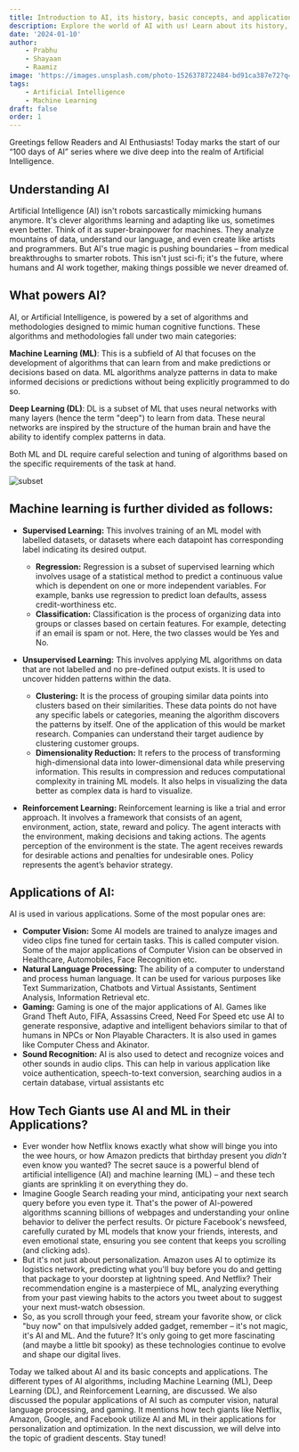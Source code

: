 ```yaml
---
title: Introduction to AI, its history, basic concepts, and applications.
description: Explore the world of AI with us! Learn about its history, basic ideas, and where it's used.
date: '2024-01-10'
author:
    - Prabhu
    - Shayaan
    - Raamiz
image: 'https://images.unsplash.com/photo-1526378722484-bd91ca387e72?q=80&w=3434&auto=format&fit=crop&ixlib=rb-4.0.3&ixid=M3wxMjA3fDB8MHxwaG90by1wYWdlfHx8fGVufDB8fHx8fA%3D%3D'
tags: 
    - Artificial Intelligence
    - Machine Learning
draft: false
order: 1
---
```


Greetings fellow Readers and AI Enthusiasts! Today marks the start of our “100 days of AI” series where we dive deep into the realm of Artificial Intelligence.

## Understanding AI

Artificial Intelligence (AI) isn't robots sarcastically mimicking humans anymore. It's clever algorithms learning and adapting like us, sometimes even better. Think of it as super-brainpower for machines. They analyze mountains of data, understand our language, and even create like artists and programmers. But AI's true magic is pushing boundaries – from medical breakthroughs to smarter robots. This isn't just sci-fi; it's the future, where humans and AI work together, making things possible we never dreamed of.

## What powers AI?

AI, or Artificial Intelligence, is powered by a set of algorithms and methodologies designed to mimic human cognitive functions. These algorithms and methodologies fall under two main categories:

**Machine Learning (ML)**: This is a subfield of AI that focuses on the development of algorithms that can learn from and make predictions or decisions based on data. ML algorithms analyze patterns in data to make informed decisions or predictions without being explicitly programmed to do so.

**Deep Learning (DL)**: DL is a subset of ML that uses neural networks with many layers (hence the term "deep") to learn from data. These neural networks are inspired by the structure of the human brain and have the ability to identify complex patterns in data.

Both ML and DL require careful selection and tuning of algorithms based on the specific requirements of the task at hand.

![subset](/posts/dimensionality-reduction-auto-encoders/subset.png)

## Machine learning is further divided as follows:

- **Supervised Learning:** This involves training of an ML model with labelled datasets, or datasets where each datapoint has corresponding label indicating its desired output.
    - **Regression:** Regression is a subset of supervised learning which involves usage of a statistical method to predict a continuous value which is dependent on one or more independent variables. For example, banks use regression to predict loan defaults, assess credit-worthiness etc.
    - **Classification:** Classification is the process of organizing data into groups or classes based on certain features. For example, detecting if an email is spam or not. Here, the two classes would be Yes and No.
    
- **Unsupervised Learning:** This involves applying ML algorithms on data that are not labelled and no pre-defined output exists. It is used to uncover hidden patterns within the data.
    - **Clustering:** It is the process of grouping similar data points into clusters based on their similarities. These data points do not have any specific labels or categories, meaning the algorithm discovers the patterns by itself. One of the application of this would be market research. Companies can understand their target audience by clustering customer groups.
    - **Dimensionality Reduction:** It refers to the process of transforming high-dimensional data into lower-dimensional data while preserving information. This results in compression and reduces computational complexity in training ML models. It also helps in visualizing the data better as complex data is hard to visualize.
- **Reinforcement Learning:** Reinforcement learning is like a trial and error approach. It involves a framework that consists of an agent, environment, action, state, reward and policy. The agent interacts with the environment, making decisions and taking actions. The agents perception of the environment is the state. The agent receives rewards for desirable actions and penalties for undesirable ones. Policy represents the agent’s behavior strategy.

## Applications of AI:

AI is used in various applications. Some of the most popular ones are:

- **Computer Vision:** Some AI models are trained to analyze images and video clips fine tuned for certain tasks. This is called computer vision. Some of the major applications of Computer Vision can be observed in Healthcare, Automobiles, Face Recognition etc.
- **Natural Language Processing:** The ability of a computer to understand and process human language. It can be used for various purposes like Text Summarization, Chatbots and Virtual Assistants, Sentiment Analysis, Information Retrieval etc.
- **Gaming:** Gaming is one of the major applications of AI. Games like Grand Theft Auto, FIFA, Assassins Creed, Need For Speed etc use AI to generate responsive, adaptive and intelligent behaviors similar to that of humans in NPCs or Non Playable Characters. It is also used in games like Computer Chess and Akinator.
- **Sound Recognition:** AI is also used to detect and recognize voices and other sounds in audio clips. This can help in various application like voice authentication, speech-to-text conversion, searching audios in a certain database, virtual assistants etc

## How Tech Giants use AI and ML in their Applications?

- Ever wonder how Netflix knows exactly what show will binge you into the wee hours, or how Amazon predicts that birthday present you *didn't* even know you wanted? The secret sauce is a powerful blend of artificial intelligence (AI) and machine learning (ML) – and these tech giants are sprinkling it on everything they do.
- Imagine Google Search reading your mind, anticipating your next search query before you even type it. That's the power of AI-powered algorithms scanning billions of webpages and understanding your online behavior to deliver the perfect results. Or picture Facebook's newsfeed, carefully curated by ML models that know your friends, interests, and even emotional state, ensuring you see content that keeps you scrolling (and clicking ads).
- But it's not just about personalization. Amazon uses AI to optimize its logistics network, predicting what you'll buy before you do and getting that package to your doorstep at lightning speed. And Netflix? Their recommendation engine is a masterpiece of ML, analyzing everything from your past viewing habits to the actors you tweet about to suggest your next must-watch obsession.
- So, as you scroll through your feed, stream your favorite show, or click "buy now" on that impulsively added gadget, remember – it's not magic, it's AI and ML. And the future? It's only going to get more fascinating (and maybe a little bit spooky) as these technologies continue to evolve and shape our digital lives.

Today we talked about AI and its basic concepts and applications. The different types of AI algorithms, including Machine Learning (ML), Deep Learning (DL), and Reinforcement Learning, are discussed. We also discussed the popular applications of AI such as computer vision, natural language processing, and gaming. It mentions how tech giants like Netflix, Amazon, Google, and Facebook utilize AI and ML in their applications for personalization and optimization. In the next discussion, we will delve into the topic of gradient descents. Stay tuned!